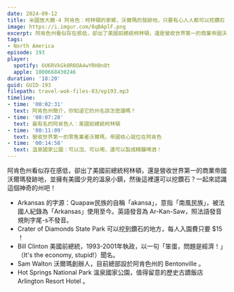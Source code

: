 ```yaml
---
date: 2024-09-12
title: 米國放大鏡-4 阿肯色：柯林頓的家鄉，沃爾瑪的發跡地，只要有心人人都可以挖鑽石！ (ep.192)
image: https://i.imgur.com/8qBAplF.png
excerpt: 阿肯色州看似存在感低，卻出了美國前總統柯林頓，還是營收世界第一的商業帝國沃爾瑪發跡地，並擁有美國少見的溫泉小鎮，然後這裡還可以挖鑽石？一起來認識這個神奇的州吧！
tags:
- North America
episode: 193
player:
  spotify: 6U6RVkGk0R0OA4wYRH8n8t
  apple: 1000668430246
duration: '18:20'
guid: GUID-193
filepath: travel-wok-files-03/ep193.mp3
timeline:
- time: '00:02:31'
  text: 阿肯色州簡介，你知道它的州名該怎麼讀嗎？
- time: '00:07:28'
  text: 最有名的阿肯色人：美國前總統柯林頓
- time: '00:11:09'
  text: 營收世界第一的零售業者沃爾瑪，帝國核心就位在阿肯色
- time: '00:14:58'
  text: 溫泉國家公園：可以泡、可以喝，還可以製成精釀啤酒！
---
```

阿肯色州看似存在感低，卻出了美國前總統柯林頓，還是營收世界第一的商業帝國沃爾瑪發跡地，並擁有美國少見的溫泉小鎮，然後這裡還可以挖鑽石？一起來認識這個神奇的州吧！

* Arkansas 的字源：Quapaw民族的自稱「akansa」，意指「南風民族」，被法國人紀錄為「Arkansas」使用至今。英語發音為 Ar-Kan-Saw，照法語發音規則字尾-s不發音。
* Crater of Diamonds State Park 可以挖到鑽石的地方，每人入園費只要 $15 ！
* Bill Clinton 美國前總統，1993-2001年執政，以一句「笨蛋，問題是經濟！」（It's the economy, stupid!）聞名。
* Sam Walton 沃爾瑪創辦人，目前總部設於阿肯色州的 Bentonville 。
* Hot Springs National Park 溫泉國家公園，值得留意的歷史古蹟飯店 Arlington Resort Hotel 。
